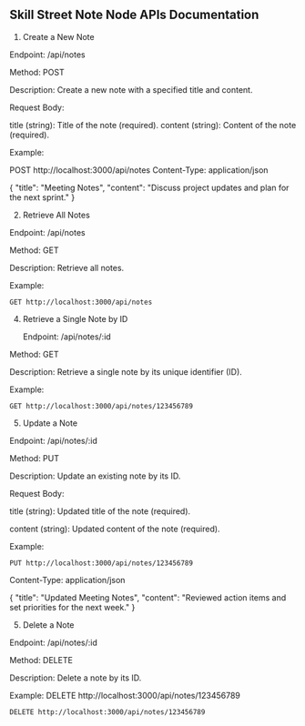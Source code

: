 ## Skill Street Note Node APIs Documentation

1. Create a New Note
   
Endpoint: /api/notes

Method: POST

Description: Create a new note with a specified title and content.

Request Body:

title (string): Title of the note (required).
content (string): Content of the note (required).

Example:

POST http://localhost:3000/api/notes
Content-Type: application/json

  {
  "title": "Meeting Notes",
  "content": "Discuss project updates and plan for the next sprint."
  }

2. Retrieve All Notes
   
  Endpoint: /api/notes
  
  Method: GET
  
  Description: Retrieve all notes.
  
  Example:

    GET http://localhost:3000/api/notes

4. Retrieve a Single Note by ID
   
   Endpoint: /api/notes/:id
   
  Method: GET
  
  Description: Retrieve a single note by its unique identifier (ID).

  Example:

    GET http://localhost:3000/api/notes/123456789

5. Update a Note
   
  Endpoint: /api/notes/:id
  
  Method: PUT
  
  Description: Update an existing note by its ID.
  
  Request Body:
  
  title (string): Updated title of the note (required).
  
  content (string): Updated content of the note (required).
  
  Example:

    PUT http://localhost:3000/api/notes/123456789
    
  Content-Type: application/json

  {
  "title": "Updated Meeting Notes",
  "content": "Reviewed action items and set priorities for the next week."
  }

5. Delete a Note
   
  Endpoint: /api/notes/:id

  Method: DELETE
  
  Description: Delete a note by its ID.
  
  Example:
DELETE http://localhost:3000/api/notes/123456789


    DELETE http://localhost:3000/api/notes/123456789





